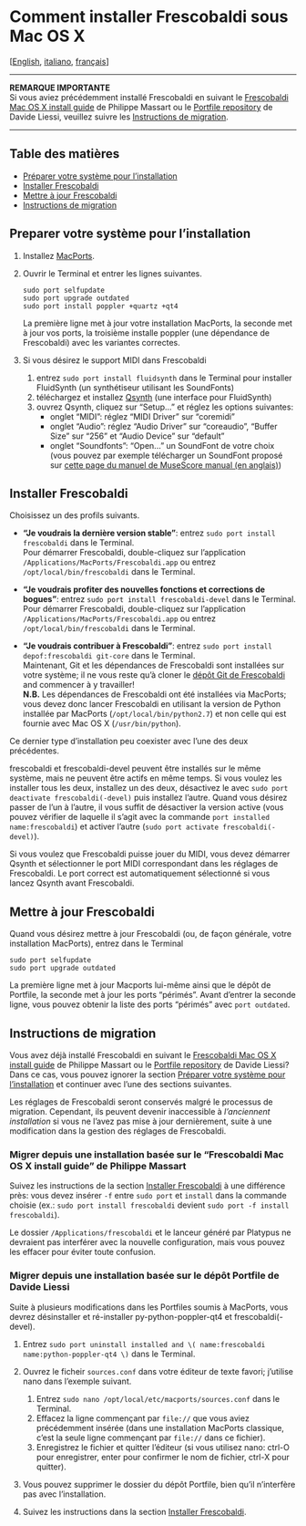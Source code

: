 Comment installer Frescobaldi sous Mac OS X
=====

[[English](INSTALL-Frescobaldi.md), [italiano](INSTALL-Frescobaldi.it.md), [français](INSTALL-Frescobaldi.fr.md)]

*****
**REMARQUE IMPORTANTE**  
Si vous aviez précédemment installé Frescobaldi en suivant le [Frescobaldi Mac OS X install guide](https://github.com/wbsoft/frescobaldi/wiki/Frescobaldi-Mac-OS-X-install-guide) de Philippe Massart ou le [Portfile repository](https://github.com/dliessi/ports) de Davide Liessi, veuillez suivre les [Instructions de migration](#instructions-de-migration).
*****


Table des matières
-----

* [Préparer votre système pour l’installation](#preparer-votre-syst%C3%A8me-pour-linstallation)
* [Installer Frescobaldi](#installer-frescobaldi)
* [Mettre à jour Frescobaldi](#mettre-%C3%A0-jour-frescobaldi)
* [Instructions de migration](#instructions-de-migration)


Preparer votre système pour l’installation
-----

1. Installez [MacPorts](http://www.macports.org/install.php).

2. Ouvrir le Terminal et entrer les lignes suivantes.
   
   ```
   sudo port selfupdate
   sudo port upgrade outdated
   sudo port install poppler +quartz +qt4
   ```
   
   La première ligne met à jour votre installation MacPorts, la seconde met à jour vos ports, la troisième installe poppler (une dépendance de Frescobaldi) avec les variantes correctes.

3. Si vous désirez le support MIDI dans Frescobaldi
   1. entrez `sudo port install fluidsynth` dans le Terminal pour installer FluidSynth (un synthétiseur utilisant les SoundFonts)
   2. téléchargez et installez [Qsynth](http://sourceforge.net/projects/qsynth) (une interface pour FluidSynth)
   3. ouvrez Qsynth, cliquez sur “Setup...” et réglez les options suivantes:
      * onglet “MIDI”: réglez “MIDI Driver” sur “coremidi”
      * onglet “Audio”: réglez “Audio Driver” sur “coreaudio”, “Buffer Size” sur “256” et “Audio Device” sur “default”
      * onglet “Soundfonts”: “Open...” un SoundFont de votre choix (vous pouvez par exemple télécharger un SoundFont proposé sur [cette page du manuel de MuseScore manual (en anglais)](http://musescore.org/en/handbook/soundfont))


Installer Frescobaldi
-----

Choisissez un des profils suivants.

* **“Je voudrais la dernière version stable”**: entrez `sudo port install frescobaldi` dans le Terminal.  
  Pour démarrer Frescobaldi, double-cliquez sur l’application `/Applications/MacPorts/Frescobaldi.app` ou entrez `/opt/local/bin/frescobaldi` dans le Terminal.

* **“Je voudrais profiter des nouvelles fonctions et corrections de bogues”**: entrez `sudo port install frescobaldi-devel` dans le Terminal.  
  Pour démarrer Frescobaldi, double-cliquez sur l’application `/Applications/MacPorts/Frescobaldi.app` ou entrez `/opt/local/bin/frescobaldi` dans le Terminal.

* **“Je voudrais contribuer à Frescobaldi”**: entrez `sudo port install depof:frescobaldi git-core` dans le Terminal.  
  Maintenant, Git et les dépendances de Frescobaldi sont installées sur votre système; il ne vous reste qu’à cloner le [dépôt Git de Frescobaldi](https://github.com/wbsoft/frescobaldi) and commencer à y travailler!  
  **N.B.** Les dépendances de Frescobaldi ont été installées via MacPorts; vous devez donc lancer Frescobaldi en utilisant la version de Python installée par MacPorts (`/opt/local/bin/python2.7`) et non celle qui est fournie avec Mac OS X (`/usr/bin/python`).

Ce dernier type d’installation peu coexister avec l’une des deux précédentes.

frescobaldi et frescobaldi-devel peuvent être installés sur le même système, mais ne peuvent être actifs en même temps.
Si vous voulez les installer tous les deux, installez un des deux, désactivez le avec `sudo port deactivate frescobaldi(-devel)` puis installez l’autre.
Quand vous désirez passer de l’un à l’autre, il vous suffit de désactiver la version active (vous pouvez vérifier de laquelle il s’agit avec la commande `port installed name:frescobaldi`) et activer l’autre (`sudo port activate frescobaldi(-devel)`).

Si vous voulez que Frescobaldi puisse jouer du MIDI, vous devez démarrer Qsynth et sélectionner le port MIDI correspondant dans les réglages de Frescobaldi.
Le port correct est automatiquement sélectionné si vous lancez Qsynth avant Frescobaldi.


Mettre à jour Frescobaldi
-----

Quand vous désirez mettre à jour Frescobaldi (ou, de façon générale, votre installation MacPorts), entrez dans le Terminal

```
sudo port selfupdate
sudo port upgrade outdated
```

La première ligne met à jour Macports lui-même ainsi que le dépôt de Portfile, la seconde met à jour les ports “périmés”.
Avant d’entrer la seconde ligne, vous pouvez obtenir la liste des ports “périmés” avec `port outdated`.


Instructions de migration
-----

Vous avez déjà installé Frescobaldi en suivant le [Frescobaldi Mac OS X install guide](https://github.com/wbsoft/frescobaldi/wiki/Frescobaldi-Mac-OS-X-install-guide) de Philippe Massart ou le [Portfile repository](https://github.com/dliessi/ports) de Davide Liessi?
Dans ce cas, vous pouvez ignorer la section [Préparer votre système pour l’installation](#preparer-votre-syst%C3%A8me-pour-linstallation) et continuer avec l’une des sections suivantes.

Les réglages de Frescobaldi seront conservés malgré le processus de migration.
Cependant, ils peuvent devenir inaccessible à *l’anciennent installation* si vous ne l’avez pas mise à jour dernièrement, suite à une modification dans la gestion des réglages de Frescobaldi.

### Migrer depuis une installation basée sur le “Frescobaldi Mac OS X install guide” de Philippe Massart

Suivez les instructions de la section [Installer Frescobaldi](#installer-frescobaldi) à une différence près: vous devez insérer `-f` entre `sudo port` et `install` dans la commande choisie (ex.:  `sudo port install frescobaldi` devient `sudo port -f install frescobaldi`).

Le dossier `/Applications/frescobaldi` et le lanceur généré par Platypus ne devraient pas interférer avec la nouvelle configuration, mais vous pouvez les effacer pour éviter toute confusion.

### Migrer depuis une installation basée sur le dépôt Portfile de Davide Liessi

Suite à plusieurs modifications dans les Portfiles soumis à MacPorts, vous devrez désinstaller et ré-installer py-python-poppler-qt4 et frescobaldi(-devel).

1. Entrez `sudo port uninstall installed and \( name:frescobaldi name:python-poppler-qt4 \)` dans le Terminal.

2. Ouvrez le ficheir `sources.conf` dans votre éditeur de texte favori; j’utilise nano dans l’exemple suivant.
   1. Entrez `sudo nano /opt/local/etc/macports/sources.conf` dans le Terminal.
   2. Effacez la ligne commençant par `file://` que vous aviez précédemment insérée (dans une installation MacPorts classique, c’est la seule ligne commençant par `file://` dans ce fichier).
   3. Enregistrez le fichier et quitter l’éditeur (si vous utilisez nano: ctrl-O pour enregistrer, enter pour confirmer le nom de fichier, ctrl-X pour quitter).

3. Vous pouvez supprimer le dossier du dépôt Portfile, bien qu’il n’interfère pas avec l’installation.

4. Suivez les instructions dans la section [Installer Frescobaldi](#installer-frescobaldi).
